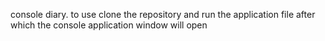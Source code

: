 console diary.
to use clone the repository and run the application file after which the console application window will open
